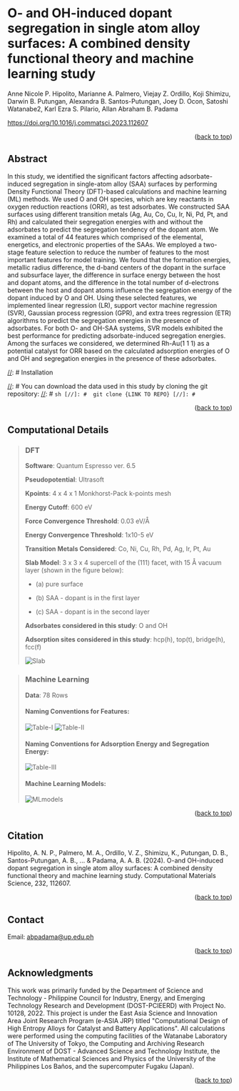 # O- and OH-induced dopant segregation in single atom alloy surfaces: A combined density functional theory and machine learning study
Anne Nicole P. Hipolito, Marianne A. Palmero, Viejay Z. Ordillo, Koji Shimizu, Darwin B. Putungan, Alexandra B. Santos-Putungan, Joey D. Ocon, Satoshi Watanabe2, Karl Ezra S. Pilario, Allan Abraham B. Padama

https://doi.org/10.1016/j.commatsci.2023.112607

<p align="right">(<a href="#readme-top">back to top</a>)</p>

## Abstract
In this study, we identified the significant factors affecting adsorbate-induced segregation in single-atom alloy (SAA) surfaces by performing Density Functional Theory (DFT)-based calculations and machine learning (ML) methods. We used O and OH species, which are key reactants in oxygen reduction reactions (ORR), as test adsorbates. We constructed SAA surfaces using different transition metals (Ag, Au, Co, Cu, Ir, Ni, Pd, Pt, and Rh) and calculated their segregation energies with and without the adsorbates to predict the segregation tendency of the dopant atom. We examined a total of 44 features which comprised of the elemental, energetics, and electronic properties of the SAAs. We employed a two-stage feature selection to reduce the number of features to the most important features for model training. We found that the formation energies, metallic radius difference, the d-band centers of the dopant in the surface and subsurface layer, the difference in surface energy between the host and dopant atoms, and the difference in the total number of d-electrons between the host and dopant atoms influence the segregation energy of the dopant induced by O and OH. Using these selected features, we implemented linear regression (LR), support vector machine regression (SVR), Gaussian process regression (GPR), and extra trees regression (ETR) algorithms to predict the segregation energies in the presence of adsorbates. For both O- and OH-SAA systems, SVR models exhibited the best performance for predicting adsorbate-induced segregation energies. Among the surfaces we considered, we determined Rh-Au(1 1 1) as a potential catalyst for ORR based on the calculated adsorption energies of O and OH and segregation energies in the presence of these adsorbates.

[//]: # Installation

[//]: # You can download the data used in this study by cloning the git repository:
[//]: #   ```sh
[//]: #  git clone {LINK TO REPO}
[//]: #   ```

[//]: # (To install the required packages, use)

[//]: # (   ```sh)

[//]: # (   pip install -r requirement.txt)

[//]: # (   ```)

<p align="right">(<a href="#readme-top">back to top</a>)</p>

<!-- USAGE EXAMPLES -->
## Computational Details

> ### DFT 
> **Software**: Quantum Espresso ver. 6.5
> 
> **Pseudopotential**: Ultrasoft
>
> **Kpoints**: 4 x 4 x 1 Monkhorst-Pack k-points mesh 
> 
> **Energy Cutoff**: 600 eV 
>
> **Force Convergence Threshold**: 0.03 eV/Å 
> 
> **Energy Convergence Threshold**: 1x10-5 eV
>
> **Transition Metals Considered**: Co, Ni, Cu, Rh, Pd, Ag, Ir, Pt, Au
> 
> **Slab Model**:  3 x 3 x 4 supercell of the (111) facet, with 15 Å vacuum layer (shown in the figure below): 
> 
>   * (a) pure surface 
>   
>   * (b) SAA - dopant is in the first layer
> 
>   * (c) SAA - dopant is in the second layer
> 
> **Adsorbates considered in this study**: O and OH
>
> **Adsorption sites considered in this study**: hcp(h), top(t), bridge(h), fcc(f)
>
> ![Slab](./images/slab.png)

> ### Machine Learning
> **Data**: 78 Rows
> #### Naming Conventions for  Features:
> ![Table-I](./images/Features-Table-I.png)
> ![Table-II](./images/Features-Table-II.png)
> #### Naming Conventions for  Adsorption Energy and Segregation Energy:
> ![Table-III](./images/EadsSeg.png)
> #### Machine Learning Models:
> ![MLmodels](./images/ML-models.png)



<p align="right">(<a href="#readme-top">back to top</a>)</p>


<!-- LICENSE -->
## Citation
Hipolito, A. N. P., Palmero, M. A., Ordillo, V. Z., Shimizu, K., Putungan, D. B., Santos-Putungan, A. B., ... & Padama, A. A. B. (2024). O-and OH-induced dopant segregation in single atom alloy surfaces: A combined density functional theory and machine learning study. Computational Materials Science, 232, 112607.
<p align="right">(<a href="#readme-top">back to top</a>)</p>



<!-- CONTACT -->
## Contact

Email: abpadama@up.edu.ph

<p align="right">(<a href="#readme-top">back to top</a>)</p>



<!-- ACKNOWLEDGMENTS -->
## Acknowledgments

This work was primarily funded by the Department of Science and Technology - Philippine Council for Industry, Energy, and Emerging Technology Research and Development (DOST-PCIEERD) with Project No. 10128, 2022. This project is under the East Asia Science and Innovation Area Joint Research Program (e-ASIA JRP) titled "Computational Design of High Entropy Alloys for Catalyst and Battery Applications". All calculations were performed using the computing facilities of the Watanabe Laboratory of The University of Tokyo, the Computing and Archiving Research Environment of DOST - Advanced Science and Technology Institute, the Institute of Mathematical Sciences and Physics of the University of the Philippines Los Baños, and the supercomputer Fugaku (Japan).
<p align="right">(<a href="#readme-top">back to top</a>)</p>



